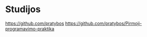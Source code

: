 # Studijos
 

https://github.com/pratybos
https://github.com/pratybos/Pirmoji-programavimo-praktika

